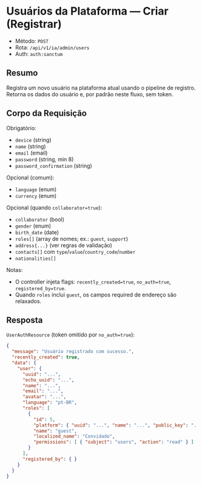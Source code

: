 # Usuários da Plataforma — Criar (Registrar)

- Método: `POST`
- Rota: `/api/v1/ia/admin/users`
- Auth: `auth:sanctum`

## Resumo
Registra um novo usuário na plataforma atual usando o pipeline de registro. Retorna os dados do usuário e, por padrão neste fluxo, sem token.

## Corpo da Requisição
Obrigatório:
- `device` (string)
- `name` (string)
- `email` (email)
- `password` (string, min 8)
- `password_confirmation` (string)

Opcional (comum):
- `language` (enum)
- `currency` (enum)

Opcional (quando `collaborator=true`):
- `collaborator` (bool)
- `gender` (enum)
- `birth_date` (date)
- `roles[]` (array de nomes; ex.: `guest`, `support`)
- `address{...}` (ver regras de validação)
- `contacts[]` com `type`/`value`/`country_code`/`number`
- `nationalities[]`

Notas:
- O controller injeta flags: `recently_created=true`, `no_auth=true`, `registered_by=true`.
- Quando `roles` inclui `guest`, os campos required de endereço são relaxados.

## Resposta
`UserAuthResource` (token omitido por `no_auth=true`):

```json
{
  "message": "Usuário registrado com sucesso.",
  "recently_created": true,
  "data": {
    "user": {
      "uuid": "...",
      "echo_uuid": "...",
      "name": "...",
      "email": "...",
      "avatar": "...",
      "language": "pt-BR",
      "roles": [
        {
          "id": 5,
          "platform": { "uuid": "...", "name": "...", "public_key": "..." },
          "name": "guest",
          "localized_name": "Convidado",
          "permissions": [ { "subject": "users", "action": "read" } ]
        }
      ],
      "registered_by": { }
    }
  }
}
```

